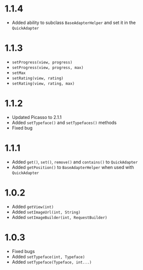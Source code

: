 # 1.1.4

* Added ability to subclass `BaseAdapterHelper` and set it in the `QuickAdapter`

# 1.1.3

* ```setProgress(view, progress)```
* ```setProgress(view, progress, max)```
* ```setMax```
* ```setRating(view, rating)```
* ```setRating(view, rating, max)```

# 1.1.2

* Updated Picasso to 2.1.1
* Added ```setTypeface()``` and ```setTypefaces()``` methods
* Fixed bug

# 1.1.1

* Added ```get()```, ```set()```, ```remove()``` and ```contains()``` to ```QuickAdapter```
* Added ```getPosition()``` to ```BaseAdapterHelper``` when used with ```QuickAdapter```

# 1.0.2

* Added ```getView(int)```
* Added ```setImageUrl(int, String)```
* Added ```setImageBuilder(int, RequestBuilder)```

# 1.0.3

* Fixed bugs
* Added ```setTypeface(int, Typeface)```
* Added ```setTypeface(Typeface, int...)```
